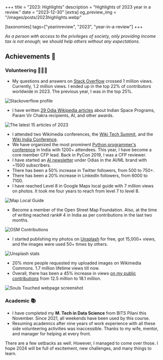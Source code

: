 +++
title = "2023: Highlights"
description = "Highlights of 2023 year in a review."
date = "2023-12-30"
[extra]
og_preview_img = "/images/posts/2023highlights.webp"

[taxonomies]
tags=["yearinreview", "2023", "year-in-a-review"]
+++

_As a person with access to the privileges of society, only providing income tax is not enough; we should help others without any expectations._

## Achievements 🎉

### Volunteering 🙋🏻‍♂️

- My questions and answers on [Stack Overflow](https://stackoverflow.com/users/5014656/soumendra?tab=profile) crossed 1 million views. Currently, 1.2 million views. I ended up in the top 22% of contributors worldwide in 2023. The previous year, I was in the top 25%.

![Stackoverflow profile](https://cdn.hashnode.com/res/hashnode/image/upload/v1703933642368/f318eec8-00df-498a-8ce5-9b9d013fbc6d.png)

- I have written [29 Odia Wikipedia articles](https://pageviews.wmcloud.org/userviews/?project=or.wikipedia.org&platform=all-access&agent=user&namespace=0&redirects=0&start=2023-01-01&end=2023-12-29&user=Soumendrak&sort=views&direction=1&view=list&user=Soumendrak) about Indian Space Programs, Param Vir Chakra recipients, AI, and other awards.

![The latest 15 articles of 2023](https://cdn.hashnode.com/res/hashnode/image/upload/v1703931815440/10fc34d8-ebf3-4fdb-bcc1-44ad89e6ff44.png)

- I attended two Wikimedia conferences, the [Wiki Tech Summit](https://meta.wikimedia.org/wiki/2nd_Wikimedia_Technology_Summit), and the [Wiki India Conference](https://meta.wikimedia.org/wiki/WikiConference_India_2023).
- We have organized the most prominent [Python programmer's conference](https://in.pycon.org/2023/) in India with 1200+ attendees. This year, I have become a core member CFP lead. Back in PyCon 2019, I was a CFP reviewer.
- I have started an [AI newsletter](https://odishaml.substack.com/) under Odias in the AI/ML brand with ~1500 subscribers.
- There has been a 50% increase in Twitter followers, from 500 to 750+.
- There has been a 20% increase in LinkedIn followers, from 6000 to 7100.
- I have reached Level 8 in Google Maps local guide with 7 million views on photos. It took me four years to reach from level 7 to level 8.

![Map Local Guide](https://cdn.hashnode.com/res/hashnode/image/upload/v1703932372817/78974747-1b1c-4926-93ec-9c1969075181.png)

- Become a member of the Open Street Map Foundation. Also, at the time of writing reached rank# 4 in India as per contributions in the last two months.

![OSM Contributions](https://cdn.hashnode.com/res/hashnode/image/upload/v1703932473834/a4206881-71d4-4d8a-bbf3-f42bb6188a84.png)

- I started publishing my photos on [Unsplash](https://unsplash.com/@soumendrak) for free, got 15,000+ views, and the images were used 50+ times by others.

![Unsplash stats](https://cdn.hashnode.com/res/hashnode/image/upload/v1703932082566/70d12da8-128d-48ff-90f5-e34f16df67da.png)

- 20% more people requested my uploaded images on Wikimedia Commons. 1.7 million lifetime views till now.
- Overall, there has been a 45% increase in views [on my public contributions](https://www.soumendrak.com/souls-touched) from 12.5 million to 18.1 million.

![Souls Touched webpage screenshot](https://cdn.hashnode.com/res/hashnode/image/upload/v1703932714103/f107125a-6d9d-4a45-ac14-4ce5e6007512.png)

### Academic 📚

- I have completed my **M. Tech in Data Science** from BITS Pilani this November. Since 2021, all weekends have been used by this course.
- Resuming academics after nine years of work experience with all these side volunteering activities was inaccessible. Thanks to my wife, mentor, and manager for helping at every front.

There are a few setbacks as well. However, I managed to come over those. I hope 2024 will be full of excitement, new challenges, and many things to learn.
